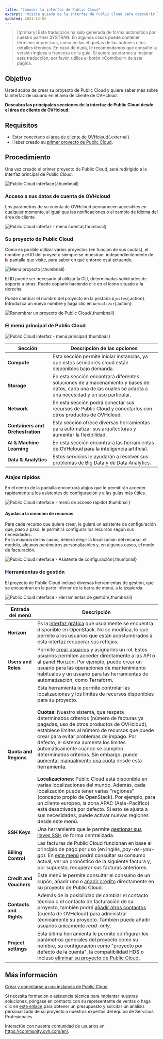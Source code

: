 ```yaml
---
title: "Conocer la interfaz de Public Cloud"
excerpt: "Visita guiada de la interfaz de Public Cloud para descubrir las diferentes secciones"
updated: 2021-12-06
---
```


> [!primary]
> Esta traducción ha sido generada de forma automática por nuestro partner SYSTRAN. En algunos casos puede contener términos imprecisos, como en las etiquetas de los botones o los detalles técnicos. En caso de duda, le recomendamos que consulte la versión inglesa o francesa de la guía. Si quiere ayudarnos a mejorar esta traducción, por favor, utilice el botón «Contribuir» de esta página.
> 

## Objetivo

Usted acaba de crear su proyecto de Public Cloud y quiere saber más sobre la interfaz de usuario en el área de cliente de OVHcloud.

**Descubra las principales secciones de la interfaz de Public Cloud desde el área de cliente de OVHcloud.**

## Requisitos

- Estar conectado al [área de cliente de OVHcloud](https://www.ovh.com/auth/?action=gotomanager&from=https://www.ovh.es/&ovhSubsidiary=es){.external}.
- Haber creado su [primer proyecto de Public Cloud](/pages/public_cloud/compute/create_a_public_cloud_project).

## Procedimiento

Una vez creado el primer proyecto de Public Cloud, será redirigido a la interfaz principal de Public Cloud.

![Public Cloud interface](images/main-interface.png){.thumbnail}

### Acceso a sus datos de cuenta de OVHcloud

Los parámetros de su cuenta de OVHcloud permanecen accesibles en cualquier momento, al igual que las notificaciones o el cambio de idioma del área de cliente.

![Public Cloud interfaz - menú cuenta](images/account.png){.thumbnail}

### Su proyecto de Public Cloud

Como es posible utilizar varios proyectos (en función de sus cuotas), el nombre y el ID del proyecto siempre se muestran, independientemente de la pantalla que visite, para saber en qué entorno está actuando.

![Menú proyecto](images/project-menu.png){.thumbnail}

El ID puede ser necesario al utilizar la CLI, determinadas solicitudes de soporte u otras. Puede copiarlo haciendo clic en el icono situado a la derecha.

Puede cambiar el nombre del proyecto en la pestaña `Ajustes`{.action}. Introduzca un nuevo nombre y haga clic en `Actualizar`{.action}.

![Renombrar un proyecto de Public Cloud](images/rename-project.png){.thumbnail}

### El menú principal de Public Cloud

![Public Cloud interfaz - menú principal](images/main-menu.png){.thumbnail}

|Sección|Descripción de las opciones|
|---|---|
|**Compute**|Esta sección permite iniciar instancias, ya que estos servidores cloud están disponibles bajo demanda.|
|**Storage**|En esta sección encontrará diferentes soluciones de almacenamiento y bases de datos, cada una de las cuales se adapta a una necesidad y un uso particular.|
|**Network**|En esta sección podrá conectar sus recursos de Public Cloud y conectarlos con otros productos de OVHcloud.|
|**Containers and Orchestration**|Esta sección ofrece diversas herramientas para automatizar sus arquitecturas y aumentar la flexibilidad.|
|**AI & Machine Learning**|En esta sección encontrará las herramientas de OVHcloud para la inteligencia artificial.|
|**Data & Analytics**|Estos servicios le ayudarán a resolver sus problemas de Big Data y de Data Analytics.|

### Atajos rápidos

En el centro de la pantalla encontrará atajos que le permitirán acceder rápidamente a los asistentes de configuración y a las guías más útiles.

![Public Cloud interface - menú de acceso rápido](images/shortcuts.png){.thumbnail}

#### Ayudas a la creación de recursos

Para cada recurso que quiera crear, le guiará un asistente de configuración que, paso a paso, le permitirá configurar los recursos según sus necesidades.
<br>En la mayoría de los casos, deberá elegir la localización del recurso, el modelo, algunos parámetros personalizables y, en algunos casos, el modo de facturación.

![Public Cloud interface - Asistente de configuración](images/wizard.png){.thumbnail}

### Herramientas de gestión

El proyecto de Public Cloud incluye diversas herramientas de gestión, que se encuentran en la parte inferior de la barra de menú, a la izquierda.

![Public Cloud interface - Herramientas de gestión](images/management-tools.png){.thumbnail}

|Entrada del menú|Descripción|
|---|---|
|**Horizon**|Es la [interfaz gráfica](/pages/public_cloud/compute/introducing_horizon) que usualmente se encuentra disponible en OpenStack. No se modifica, lo que permite a los usuarios que están acostumbrados a esta interfaz recuperar sus reflejos.|
|**Users and Roles**|Permite [crear usuarios](/pages/public_cloud/compute/create_and_delete_a_user) y asignarles un rol. Estos usuarios permiten acceder directamente a las API o al panel Horizon. Por ejemplo, puede crear un usuario para las operaciones de mantenimiento habituales y un usuario para las herramientas de automatización, como Terraform.|
|**Quota and Regions**|Esta herramienta le permite controlar las localizaciones y los límites de recursos disponibles para su proyecto.<br><br>**Cuotas**: Nuestro sistema, que respeta determinados criterios (número de facturas ya pagadas, uso de otros productos de OVHcloud), establece límites al número de recursos que puede crear para evitar problemas de impago. Por defecto, el sistema aumenta los límites automáticamente cuando se cumplen determinados criterios. Sin embargo, puede [aumentar manualmente una cuota](/pages/public_cloud/compute/increasing_public_cloud_quota#aumentar-manualmente-la-cuota-de-recursos) desde esta herramienta.<br><br>**Localizaciones**: Public Cloud está disponible en varias localizaciones del mundo. Además, cada localización puede tener varias "regiones" (concepto propio de OpenStack). Por ejemplo, para un cliente europeo, la zona APAC (Asia-Pacífico) está desactivada por defecto. Si esto se ajusta a sus necesidades, puede activar nuevas regiones desde este menú.|
|**SSH Keys**|Una herramienta que le permite [gestionar sus llaves SSH](/pages/public_cloud/compute/public-cloud-first-steps#1-crear-claves-ssh) de forma centralizada.|
|**Billing Control**|Las facturas de Public Cloud funcionan en base al principio de pago por uso (en inglés, *pay-as-you-go*). En [este menú](/pages/public_cloud/compute/analyze_billing) podrá consultar su consumo actual, ver un pronóstico de la siguiente factura y, por supuesto, recuperar sus facturas anteriores.|
|**Credit and Vouchers**|Este menú le permite consultar el consumo de un cupón, añadir uno o [añadir crédito](/pages/account_and_service_management/managing_billing_payments_and_services/add_cloud_credit_to_project) directamente en su proyecto de Public Cloud.|
|**Contacts and Rights**|Además de la posibilidad de cambiar el contacto técnico o el contacto de facturación de su proyecto, también podrá [añadir otros contactos](/pages/public_cloud/compute/change_project_contacts) (cuenta de OVHcloud) para administrar técnicamente su proyecto. También puede añadir usuarios únicamente *read-only*.|
|**Project settings**|Esta última herramienta le permite configurar los parámetros generales del proyecto como su nombre, su configuración como "proyecto por defecto de la cuenta", la compatibilidad HDS o incluso [eliminar su proyecto de Public Cloud.](/pages/public_cloud/compute/delete_a_project)|

## Más información

[Crear y conectarse a una instancia de Public Cloud](/pages/public_cloud/compute/public-cloud-first-steps)

Si necesita formación o asistencia técnica para implantar nuestras soluciones, póngase en contacto con su representante de ventas o haga clic en [este enlace](/links/professional-services) para obtener un presupuesto y solicitar un análisis personalizado de su proyecto a nuestros expertos del equipo de Servicios Profesionales.

Interactúe con nuestra comunidad de usuarios en <https://community.ovh.com/en/>.